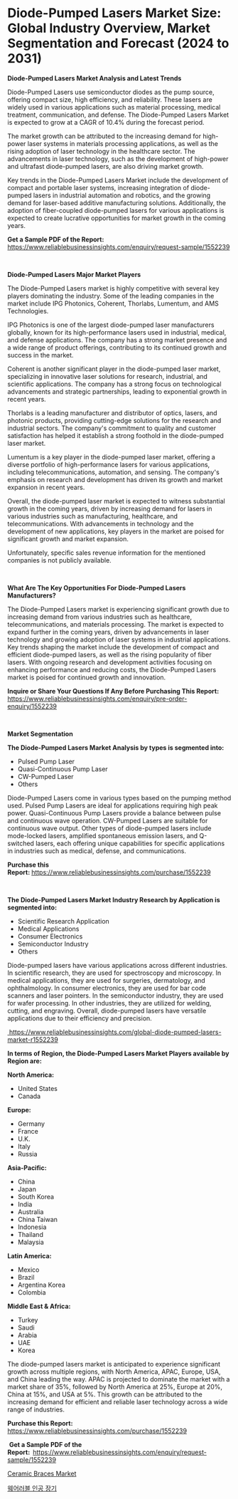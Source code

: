 <p><h1>Diode-Pumped Lasers Market Size: Global Industry Overview, Market Segmentation and Forecast (2024 to 2031)</h1></p><p><strong>Diode-Pumped Lasers Market Analysis and Latest Trends</strong></p>
<p><p>Diode-Pumped Lasers use semiconductor diodes as the pump source, offering compact size, high efficiency, and reliability. These lasers are widely used in various applications such as material processing, medical treatment, communication, and defense. The Diode-Pumped Lasers Market is expected to grow at a CAGR of 10.4% during the forecast period. </p><p>The market growth can be attributed to the increasing demand for high-power laser systems in materials processing applications, as well as the rising adoption of laser technology in the healthcare sector. The advancements in laser technology, such as the development of high-power and ultrafast diode-pumped lasers, are also driving market growth. </p><p>Key trends in the Diode-Pumped Lasers Market include the development of compact and portable laser systems, increasing integration of diode-pumped lasers in industrial automation and robotics, and the growing demand for laser-based additive manufacturing solutions. Additionally, the adoption of fiber-coupled diode-pumped lasers for various applications is expected to create lucrative opportunities for market growth in the coming years.</p></p>
<p><strong>Get a Sample PDF of the Report:&nbsp;</strong> <a href="https://www.reliablebusinessinsights.com/enquiry/request-sample/1552239">https://www.reliablebusinessinsights.com/enquiry/request-sample/1552239</a></p>
<p>&nbsp;</p>
<p><strong>Diode-Pumped Lasers Major Market Players</strong></p>
<p><p>The Diode-Pumped Lasers market is highly competitive with several key players dominating the industry. Some of the leading companies in the market include IPG Photonics, Coherent, Thorlabs, Lumentum, and AMS Technologies.</p><p>IPG Photonics is one of the largest diode-pumped laser manufacturers globally, known for its high-performance lasers used in industrial, medical, and defense applications. The company has a strong market presence and a wide range of product offerings, contributing to its continued growth and success in the market.</p><p>Coherent is another significant player in the diode-pumped laser market, specializing in innovative laser solutions for research, industrial, and scientific applications. The company has a strong focus on technological advancements and strategic partnerships, leading to exponential growth in recent years.</p><p>Thorlabs is a leading manufacturer and distributor of optics, lasers, and photonic products, providing cutting-edge solutions for the research and industrial sectors. The company's commitment to quality and customer satisfaction has helped it establish a strong foothold in the diode-pumped laser market.</p><p>Lumentum is a key player in the diode-pumped laser market, offering a diverse portfolio of high-performance lasers for various applications, including telecommunications, automation, and sensing. The company's emphasis on research and development has driven its growth and market expansion in recent years.</p><p>Overall, the diode-pumped laser market is expected to witness substantial growth in the coming years, driven by increasing demand for lasers in various industries such as manufacturing, healthcare, and telecommunications. With advancements in technology and the development of new applications, key players in the market are poised for significant growth and market expansion.</p><p>Unfortunately, specific sales revenue information for the mentioned companies is not publicly available.</p></p>
<p>&nbsp;</p>
<p><strong>What Are The Key Opportunities For Diode-Pumped Lasers Manufacturers?</strong></p>
<p><p>The Diode-Pumped Lasers market is experiencing significant growth due to increasing demand from various industries such as healthcare, telecommunications, and materials processing. The market is expected to expand further in the coming years, driven by advancements in laser technology and growing adoption of laser systems in industrial applications. Key trends shaping the market include the development of compact and efficient diode-pumped lasers, as well as the rising popularity of fiber lasers. With ongoing research and development activities focusing on enhancing performance and reducing costs, the Diode-Pumped Lasers market is poised for continued growth and innovation.</p></p>
<p><strong>Inquire or Share Your Questions If Any Before Purchasing This Report:</strong> <a href="https://www.reliablebusinessinsights.com/enquiry/pre-order-enquiry/1552239">https://www.reliablebusinessinsights.com/enquiry/pre-order-enquiry/1552239</a></p>
<p>&nbsp;</p>
<p><strong>Market Segmentation</strong></p>
<p><strong>The Diode-Pumped Lasers Market Analysis by types is segmented into:</strong></p>
<p><ul><li>Pulsed Pump Laser</li><li>Quasi-Continuous Pump Laser</li><li>CW-Pumped Laser</li><li>Others</li></ul></p>
<p><p>Diode-Pumped Lasers come in various types based on the pumping method used. Pulsed Pump Lasers are ideal for applications requiring high peak power. Quasi-Continuous Pump Lasers provide a balance between pulse and continuous wave operation. CW-Pumped Lasers are suitable for continuous wave output. Other types of diode-pumped lasers include mode-locked lasers, amplified spontaneous emission lasers, and Q-switched lasers, each offering unique capabilities for specific applications in industries such as medical, defense, and communications.</p></p>
<p><strong>Purchase this Report:&nbsp;</strong><a href="https://www.reliablebusinessinsights.com/purchase/1552239">https://www.reliablebusinessinsights.com/purchase/1552239</a></p>
<p>&nbsp;</p>
<p><strong>The Diode-Pumped Lasers Market Industry Research by Application is segmented into:</strong></p>
<p><ul><li>Scientific Research Application</li><li>Medical Applications</li><li>Consumer Electronics</li><li>Semiconductor Industry</li><li>Others</li></ul></p>
<p><p>Diode-pumped lasers have various applications across different industries. In scientific research, they are used for spectroscopy and microscopy. In medical applications, they are used for surgeries, dermatology, and ophthalmology. In consumer electronics, they are used for bar code scanners and laser pointers. In the semiconductor industry, they are used for wafer processing. In other industries, they are utilized for welding, cutting, and engraving. Overall, diode-pumped lasers have versatile applications due to their efficiency and precision.</p></p>
<p><a href="https://www.reliablebusinessinsights.com/global-diode-pumped-lasers-market-r1552239">&nbsp;https://www.reliablebusinessinsights.com/global-diode-pumped-lasers-market-r1552239</a></p>
<p><strong>In terms of Region, the Diode-Pumped Lasers Market Players available by Region are:</strong></p>
<p>
    <p> <strong> North America: </strong>
        <ul>
            <li>United States</li>
            <li>Canada</li>
        </ul>
        </p> 
    <p> <strong> Europe: </strong>
        <ul>
            <li>Germany</li>
            <li>France</li>
            <li>U.K.</li>
            <li>Italy</li>
            <li>Russia</li>
        </ul>
        </p> 
    <p> <strong> Asia-Pacific: </strong>
        <ul>
            <li>China</li>
            <li>Japan</li>
            <li>South Korea</li>
            <li>India</li>
            <li>Australia</li>
            <li>China Taiwan</li>
            <li>Indonesia</li>
            <li>Thailand</li>
            <li>Malaysia</li>
        </ul>
        </p> 
    <p> <strong> Latin America: </strong>
        <ul>
            <li>Mexico</li>
            <li>Brazil</li>
            <li>Argentina Korea</li>
            <li>Colombia</li>
        </ul>
        </p> 
    <p> <strong> Middle East & Africa: </strong>
        <ul>
            <li>Turkey</li>
            <li>Saudi</li>
            <li>Arabia</li>
            <li>UAE</li>
            <li>Korea</li>
        </ul>
    </p>
    </p>
<p><p>The diode-pumped lasers market is anticipated to experience significant growth across multiple regions, with North America, APAC, Europe, USA, and China leading the way. APAC is projected to dominate the market with a market share of 35%, followed by North America at 25%, Europe at 20%, China at 15%, and USA at 5%. This growth can be attributed to the increasing demand for efficient and reliable laser technology across a wide range of industries.</p></p>
<p><strong>Purchase this Report: </strong><a href="https://www.reliablebusinessinsights.com/purchase/1552239">https://www.reliablebusinessinsights.com/purchase/1552239</a></p>
<p>&nbsp;<strong>Get a Sample PDF of the Report:&nbsp;&nbsp;</strong><a href="https://www.reliablebusinessinsights.com/enquiry/request-sample/1552239">https://www.reliablebusinessinsights.com/enquiry/request-sample/1552239</a></p>
<p><strong></strong></p>
<p><p><a href="https://github.com/marloy8/Market-Research-Report-List-5/blob/main/ceramic-braces-market.md">Ceramic Braces Market</a></p><p><a href="https://github.com/Hubertstyenger6685/Market-Research-Report-List-2/blob/main/9491389126705.md">웨어러블 인공 장기</a></p></p>